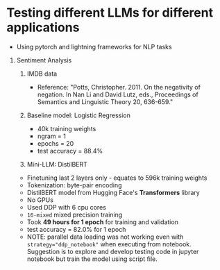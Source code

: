 # Testing different LLMs for different applications

* Using pytorch and lightning frameworks for NLP tasks

1. Sentiment Analysis

   1. IMDB data
      * Reference: "Potts, Christopher. 2011. On the negativity of negation. In Nan Li and
David Lutz, eds., Proceedings of Semantics and Linguistic Theory 20,
636-659."
      
   2. Baseline model: Logistic Regression
      * 40k training weights
      * ngram = 1
      * epochs = 20
      * test accuracy = 88.4%
      
   3. Mini-LLM: DistilBERT
     * Finetuning last 2 layers only - equates to 596k training weights
     * Tokenization: byte-pair encoding
     * DistilBERT model from Hugging Face's **Transformers** library
     * No GPUs
     * Used DDP with 6 cpu cores
     * `16-mixed` mixed precision training 
     * Took **49 hours for 1 epoch** for training and validation
     * test accuracy = 82.0% for 1 epoch
     * NOTE: parallel data loading was not working even with `strategy="ddp_notebook"` when executing from notebook. 
       Suggestion is to explore and develop testing code in jupyter notebook but train the model using script file.
   
